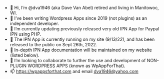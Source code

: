 - 👋 Hi, I’m @dva1946 (aka Dave Van Abel) retired and living in Manitowoc, WI.
- 👀 I’ve been writing Wordpress Apps since 2019 (not plugins) as an independent developer.
- 🌱 I’m currently updating previously released very old IPN App for Paypal IPN using PHP.
- 🌱 The IPN App is currently running on my site (9/13/22), and has been released to the public on Sept 26th, 2022.
- 🌱 In-depth IPN App documentation will be maintained on my website (listed below). 
- 💞️ I’m looking to collaborate to further the use and development of NON-PLUGIN WORDPRESS APPS (known as WpAppForThat).
- 📫 https://wpappsforthat.com and email dva1946@yahoo.com

<!---
dva1946/dva1946 is a ✨ special ✨ repository because its `README.md` (this file) appears on your GitHub profile.
You can click the Preview link to take a look at your changes.
--->
